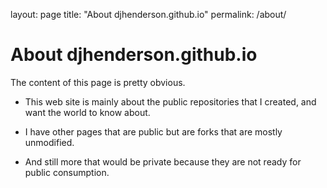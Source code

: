 layout: page
title: "About djhenderson.github.io"
permalink: /about/

# About djhenderson.github.io

The content of this page is pretty obvious.

* This web site is mainly about the public repositories that I created, and want the world to know about.

* I have other pages that are public but are forks that are mostly unmodified.

* And still more that would be private because they are not ready for public consumption.

